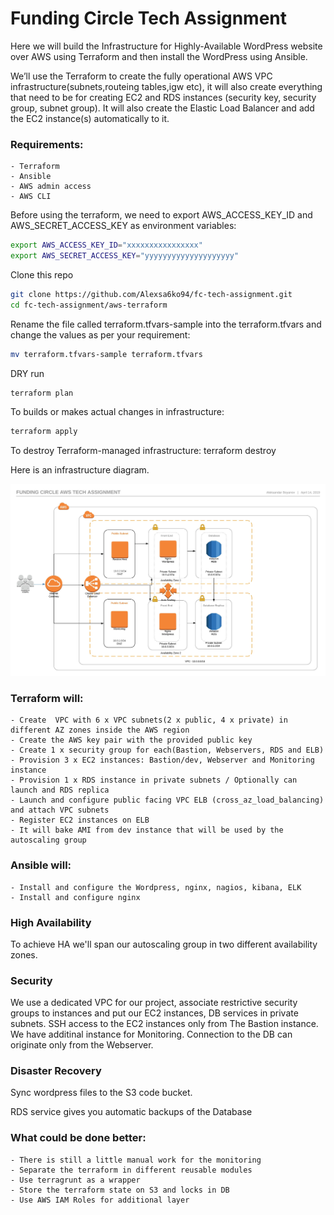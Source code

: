 # Funding Circle Tech Assignment

Here we will build the Infrastructure for Highly-Available WordPress website over AWS using Terraform and then install the WordPress using Ansible. 

We’ll use the Terraform to create the fully operational AWS VPC infrastructure(subnets,routeing tables,igw etc), it will also create everything that need to be for creating EC2 and RDS instances (security key, security group, subnet group). It will also create the Elastic Load Balancer and add the EC2 instance(s) automatically to it.

### Requirements:

	- Terraform
	- Ansible
	- AWS admin access
	- AWS CLI
	
Before using the terraform, we need to export AWS_ACCESS_KEY_ID and AWS_SECRET_ACCESS_KEY as environment variables:
```bash
export AWS_ACCESS_KEY_ID="xxxxxxxxxxxxxxxx"
export AWS_SECRET_ACCESS_KEY="yyyyyyyyyyyyyyyyyyyy"
```

Clone this repo
```bash
git clone https://github.com/Alexsa6ko94/fc-tech-assignment.git
cd fc-tech-assignment/aws-terraform
```
Rename the file called terraform.tfvars-sample into the terraform.tfvars and change the values as per your requirement:
```bash
mv terraform.tfvars-sample terraform.tfvars
```
DRY run
```bash
terraform plan
```
To builds or makes actual changes in infrastructure:
```bash
terraform apply
```
To destroy Terraform-managed infrastructure:
terraform destroy

Here is an infrastructure diagram.

![ECS infra](img/Arch_Diagram.jpeg)

### Terraform will:

	- Create  VPC with 6 x VPC subnets(2 x public, 4 x private) in different AZ zones inside the AWS region
	- Create the AWS key pair with the provided public key
	- Create 1 x security group for each(Bastion, Webservers, RDS and ELB)
	- Provision 3 x EC2 instances: Bastion/dev, Webserver and Monitoring instance
	- Provision 1 x RDS instance in private subnets / Optionally can launch and RDS replica
	- Launch and configure public facing VPC ELB (cross_az_load_balancing) and attach VPC subnets
	- Register EC2 instances on ELB
	- It will bake AMI from dev instance that will be used by the autoscaling group
	
### Ansible will:
	
	- Install and configure the Wordpress, nginx, nagios, kibana, ELK
	- Install and configure nginx 


### High Availability
To achieve HA we'll span our autoscaling group in two different availability zones. 

### Security
We use a dedicated VPC for our project, associate restrictive security groups to instances and put our EC2 instances, DB services in private subnets. SSH access to the EC2 instances only from The Bastion instance. We have additinal instance for Monitoring. Connection to the DB can originate only from the Webserver.

### Disaster Recovery
Sync wordpress files to the S3 code bucket.

RDS service gives you automatic backups of the Database


### What could be done better:

	- There is still a little manual work for the monitoring
	- Separate the terraform in different reusable modules
	- Use terragrunt as a wrapper
	- Store the terraform state on S3 and locks in DB
	- Use AWS IAM Roles for additional layer
	
